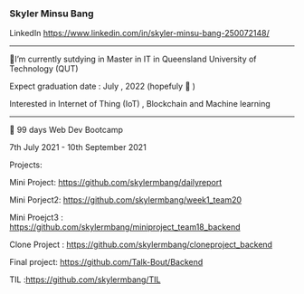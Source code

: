 ###  Skyler Minsu Bang

LinkedIn
https://www.linkedin.com/in/skyler-minsu-bang-250072148/
<hr>

 📌I’m currently sutdying in Master in IT in Queensland University of Technology (QUT)
 
  Expect graduation date :  July , 2022  (hopefuly 🤔 )
  
  Interested in Internet of Thing (IoT) ,  Blockchain  and Machine learning
   
   
<hr>

📌 99 days Web Dev Bootcamp 
    
  7th July 2021 - 10th September 2021
  
  Projects:
  
  Mini Project: https://github.com/skylermbang/dailyreport
  
  Mini Porject2: https://github.com/skylermbang/week1_team20
  
  Mini Proejct3 : https://github.com/skylermbang/miniproject_team18_backend
  
  Clone Project : https://github.com/skylermbang/cloneproject_backend
  
  Final project: https://github.com/Talk-Bout/Backend
  
  TIL :https://github.com/skylermbang/TIL
  




<!--
**skylermbang/skylermbang** is a ✨ _special_ ✨ repository because its `README.md` (this file) appears on your GitHub profile.

Here are some ideas to get you started:


- # I’m currently working in 99 Web Dev Bootcamp
- #🌱 I’m currently sutdying in Master in IT in Queensland University of Technology (QUT)
- #👯 I’m looking to collaborate on ...
- #🤔 I’m looking for help with ...
- #💬 Ask me about ...
- #📫 How to reach me: ...
- #😄 Pronouns: ...
- #⚡ Fun fact: ...
-->
